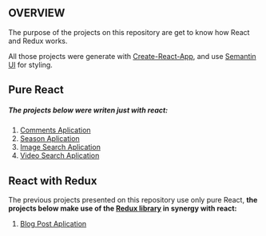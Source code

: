  ## OVERVIEW
 
 The purpose of the projects on this repository are get to know how React and Redux works.

 All those projects were generate with [Create-React-App](https://github.com/facebook/create-react-app), and use [Semantin UI](https://semantic-ui.com/) for styling.
 
 ## Pure React
 ##### The projects below were writen just with react:
 1. [Comments Aplication](https://github.com/AAMergulhao/React/tree/master/comments)
 2. [Season Aplication](https://github.com/AAMergulhao/React/tree/master/seasons)
 3. [Image Search Aplication](https://github.com/AAMergulhao/React/tree/master/pics)
 4. [Video Search Aplication](https://github.com/AAMergulhao/React/tree/master/vplayer)

 ## React with Redux

 The previous projects presented on this repository use only pure React, **the projects below make use of the [Redux library](https://redux.js.org/) in synergy with react:**
 1. [Blog Post Aplication](https://github.com/AAMergulhao/React/tree/master/blogp)

 
